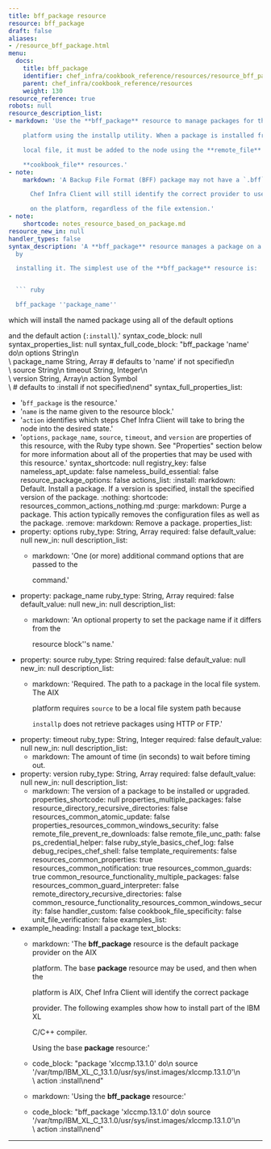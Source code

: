 ```yaml
---
title: bff_package resource
resource: bff_package
draft: false
aliases:
- /resource_bff_package.html
menu:
  docs:
    title: bff_package
    identifier: chef_infra/cookbook_reference/resources/resource_bff_package.md bff_package
    parent: chef_infra/cookbook_reference/resources
    weight: 130
resource_reference: true
robots: null
resource_description_list:
- markdown: 'Use the **bff_package** resource to manage packages for the AIX

    platform using the installp utility. When a package is installed from a

    local file, it must be added to the node using the **remote_file** or

    **cookbook_file** resources.'
- note:
    markdown: 'A Backup File Format (BFF) package may not have a `.bff` file extension.

      Chef Infra Client will still identify the correct provider to use based

      on the platform, regardless of the file extension.'
- note:
    shortcode: notes_resource_based_on_package.md
resource_new_in: null
handler_types: false
syntax_description: 'A **bff_package** resource manages a package on a node, typically
  by

  installing it. The simplest use of the **bff_package** resource is:


  ``` ruby

  bff_package ''package_name''

  ```


  which will install the named package using all of the default options

  and the default action (`:install`).'
syntax_code_block: null
syntax_properties_list: null
syntax_full_code_block: "bff_package 'name' do\n  options                    String\n\
  \  package_name               String, Array # defaults to 'name' if not specified\n\
  \  source                     String\n  timeout                    String, Integer\n\
  \  version                    String, Array\n  action                     Symbol\
  \ # defaults to :install if not specified\nend"
syntax_full_properties_list:
- '`bff_package` is the resource.'
- '`name` is the name given to the resource block.'
- '`action` identifies which steps Chef Infra Client will take to bring the node into
  the desired state.'
- '`options`, `package_name`, `source`, `timeout`, and `version` are properties of
  this resource, with the Ruby type shown. See "Properties" section below for more
  information about all of the properties that may be used with this resource.'
syntax_shortcode: null
registry_key: false
nameless_apt_update: false
nameless_build_essential: false
resource_package_options: false
actions_list:
  :install:
    markdown: Default. Install a package. If a version is specified, install the specified
      version of the package.
  :nothing:
    shortcode: resources_common_actions_nothing.md
  :purge:
    markdown: Purge a package. This action typically removes the configuration files
      as well as the package.
  :remove:
    markdown: Remove a package.
properties_list:
- property: options
  ruby_type: String, Array
  required: false
  default_value: null
  new_in: null
  description_list:
  - markdown: 'One (or more) additional command options that are passed to the

      command.'
- property: package_name
  ruby_type: String, Array
  required: false
  default_value: null
  new_in: null
  description_list:
  - markdown: 'An optional property to set the package name if it differs from the

      resource block''s name.'
- property: source
  ruby_type: String
  required: false
  default_value: null
  new_in: null
  description_list:
  - markdown: 'Required. The path to a package in the local file system. The AIX

      platform requires `source` to be a local file system path because

      `installp` does not retrieve packages using HTTP or FTP.'
- property: timeout
  ruby_type: String, Integer
  required: false
  default_value: null
  new_in: null
  description_list:
  - markdown: The amount of time (in seconds) to wait before timing out.
- property: version
  ruby_type: String, Array
  required: false
  default_value: null
  new_in: null
  description_list:
  - markdown: The version of a package to be installed or upgraded.
properties_shortcode: null
properties_multiple_packages: false
resource_directory_recursive_directories: false
resources_common_atomic_update: false
properties_resources_common_windows_security: false
remote_file_prevent_re_downloads: false
remote_file_unc_path: false
ps_credential_helper: false
ruby_style_basics_chef_log: false
debug_recipes_chef_shell: false
template_requirements: false
resources_common_properties: true
resources_common_notification: true
resources_common_guards: true
common_resource_functionality_multiple_packages: false
resources_common_guard_interpreter: false
remote_directory_recursive_directories: false
common_resource_functionality_resources_common_windows_security: false
handler_custom: false
cookbook_file_specificity: false
unit_file_verification: false
examples_list:
- example_heading: Install a package
  text_blocks:
  - markdown: 'The **bff_package** resource is the default package provider on the
      AIX

      platform. The base **package** resource may be used, and then when the

      platform is AIX, Chef Infra Client will identify the correct package

      provider. The following examples show how to install part of the IBM XL

      C/C++ compiler.


      Using the base **package** resource:'
  - code_block: "package 'xlccmp.13.1.0' do\n  source '/var/tmp/IBM_XL_C_13.1.0/usr/sys/inst.images/xlccmp.13.1.0'\n\
      \  action :install\nend"
  - markdown: 'Using the **bff_package** resource:'
  - code_block: "bff_package 'xlccmp.13.1.0' do\n  source '/var/tmp/IBM_XL_C_13.1.0/usr/sys/inst.images/xlccmp.13.1.0'\n\
      \  action :install\nend"

---
```

